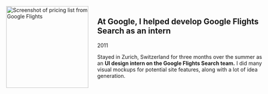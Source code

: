 <img src="{{ '/assets/gflights-screenshot.png' | url }}" width="220" alt="Screenshot of pricing list from Google Flights" style="float: left; margin: 0 1.5rem 0 -12rem">

## At Google, I helped develop Google Flights Search as an intern

<p class="meta">2011</p>

Stayed in Zurich, Switzerland for three months over the summer as an **UI design intern on the Google Flights Search team.** I did many visual mockups for potential site features, along with a lot of idea generation. <br style="clear: left" />
